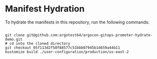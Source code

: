 
# Manifest Hydration

To hydrate the manifests in this repository, run the following commands:

```shell

git clone git@github.com:argotest64/argocon-gitops-promoter-hydrate-demo.git
# cd into the cloned directory
git checkout 05f113d2f50f88577c51bbb07945b14659a44b11
kustomize build ./user-configuration/production/us-east-2
```